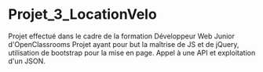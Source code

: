 # Projet_3_LocationVelo
Projet effectué dans le cadre de la formation Développeur Web Junior d'OpenClassrooms
Projet ayant pour but la maîtrise de JS et de jQuery, utilisation de bootstrap pour la mise en page. 
Appel à une API et exploitation d'un JSON.
